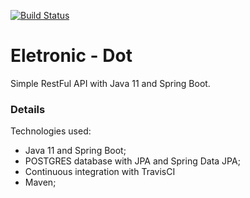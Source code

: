 [![Build Status](https://travis-ci.org/CleriaF/eletronic-dot.svg?branch=master)](https://travis-ci.org/CleriaF/eletronic-dot)

# Eletronic - Dot
Simple RestFul API with Java 11 and Spring Boot.
### Details
Technologies used:
* Java 11 and Spring Boot;
* POSTGRES database with JPA and Spring Data JPA;
* Continuous integration with TravisCI
* Maven;
